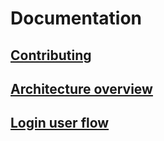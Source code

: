 # Documentation

## [Contributing](contributing.md)

## [Architecture overview](architecture.md)

## [Login user flow](login.md)
